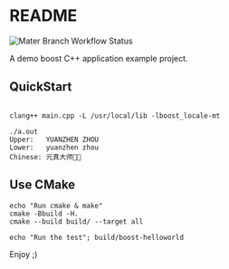 # README

![Mater Branch Workflow Status](https://github.com/zhouyuanzhen/demo-boost-helloworld/workflows/default/badge.svg?branch=master)

A demo boost C++ application example project.

## QuickStart

```shell

clang++ main.cpp -L /usr/local/lib -lboost_locale-mt

./a.out
Upper:   YUANZHEN ZHOU
Lower:   yuanzhen zhou
Chinese: 元真大师👨‍🦲
```

## Use CMake

```shell
echo "Run cmake & make"
cmake -Bbuild -H.
cmake --build build/ --target all

echo "Run the test"; build/boost-helloworld
```

Enjoy ;)
